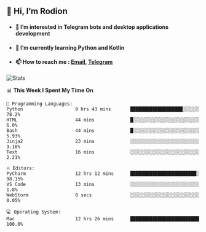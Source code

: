 ## 👋 Hi, I’m Rodion
- #### 👀 I’m interested in Telegram bots and desktop applications development
- #### 🌱 I’m currently learning Python and Kotlin
- #### 📫 How to reach me : [Email](mailto:me@lavn.ml), [Telegram](https://t.me/fast_geek)

![Stats](https://github-readme-stats.vercel.app/api?username=fast-geek&show_icons=true&theme=react&hide=issues&count_private=true&layout=compact)


<!--START_SECTION:waka-->
📊 **This Week I Spent My Time On** 

```text
💬 Programming Languages: 
Python                   9 hrs 43 mins       ███████████████████░░░░░░   78.2% 
HTML                     44 mins             █░░░░░░░░░░░░░░░░░░░░░░░░   6.0% 
Bash                     44 mins             █░░░░░░░░░░░░░░░░░░░░░░░░   5.93% 
Jinja2                   23 mins             ░░░░░░░░░░░░░░░░░░░░░░░░░   3.18% 
Text                     16 mins             ░░░░░░░░░░░░░░░░░░░░░░░░░   2.21%

🔥 Editors: 
PyCharm                  12 hrs 12 mins      ████████████████████████░   98.15% 
VS Code                  13 mins             ░░░░░░░░░░░░░░░░░░░░░░░░░   1.8% 
WebStorm                 0 secs              ░░░░░░░░░░░░░░░░░░░░░░░░░   0.05%

💻 Operating System: 
Mac                      12 hrs 26 mins      █████████████████████████   100.0%

```


<!--END_SECTION:waka-->
